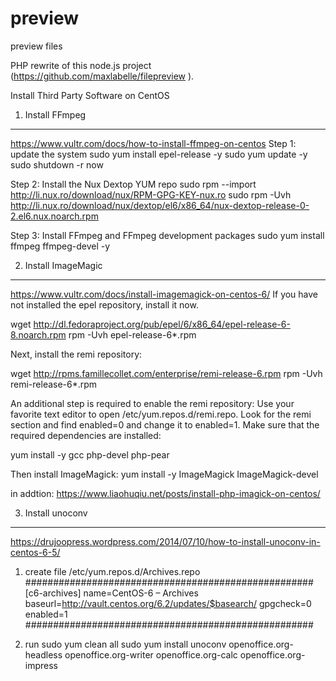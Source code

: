# preview
preview files

PHP rewrite of this node.js project (https://github.com/maxlabelle/filepreview ).


Install Third Party Software on CentOS


1. Install FFmpeg
-----------------------------------------------------------
https://www.vultr.com/docs/how-to-install-ffmpeg-on-centos
Step 1: update the system
sudo yum install epel-release -y
sudo yum update -y
sudo shutdown -r now

Step 2: Install the Nux Dextop YUM repo
sudo rpm --import http://li.nux.ro/download/nux/RPM-GPG-KEY-nux.ro
sudo rpm -Uvh http://li.nux.ro/download/nux/dextop/el6/x86_64/nux-dextop-release-0-2.el6.nux.noarch.rpm

Step 3: Install FFmpeg and FFmpeg development packages
sudo yum install ffmpeg ffmpeg-devel -y

2. Install ImageMagic
-----------------------------------------------------------
https://www.vultr.com/docs/install-imagemagick-on-centos-6/
If you have not installed the epel repository, install it now.

wget http://dl.fedoraproject.org/pub/epel/6/x86_64/epel-release-6-8.noarch.rpm
rpm -Uvh epel-release-6*.rpm

Next, install the remi repository:

wget http://rpms.famillecollet.com/enterprise/remi-release-6.rpm
rpm -Uvh remi-release-6*.rpm

An additional step is required to enable the remi repository:
Use your favorite text editor to open /etc/yum.repos.d/remi.repo. Look for the remi section and find enabled=0 and change it to enabled=1.
Make sure that the required dependencies are installed:

yum install -y gcc php-devel php-pear

Then install ImageMagick:
yum install -y ImageMagick ImageMagick-devel

in addtion: https://www.liaohuqiu.net/posts/install-php-imagick-on-centos/


3. Install  unoconv
-----------------------------------------------------------
https://drujoopress.wordpress.com/2014/07/10/how-to-install-unoconv-in-centos-6-5/
1. create file  /etc/yum.repos.d/Archives.repo
####################################################
[c6-archives]
name=CentOS-6 – Archives
baseurl=http://vault.centos.org/6.2/updates/$basearch/
gpgcheck=0
enabled=1
####################################################

2. run
sudo yum clean all
sudo yum install unoconv openoffice.org-headless openoffice.org-writer openoffice.org-calc openoffice.org-impress
